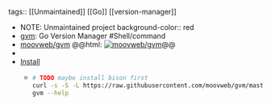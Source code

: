 tags:: [[Unmaintained]] [[Go]] [[version-manager]]

- NOTE: Unmaintained project
  background-color:: red
- [gvm](https://github.com/moovweb/gvm): Go Version Manager #Shell/command
- [moovweb/gvm](https://github.com/moovweb/gvm)
  @@html: <a href="https://github.com/moovweb/gvm/"><img src="https://github-readme-stats-astronomer.vercel.app/api/pin/?username=moovweb&repo=gvm&theme=tokyonight" alt="moovweb/gvm"/></a>@@
-
- [Install](https://github.com/moovweb/gvm#installing)
	- ```bash
	  # TODO maybe install bison first
	  curl -s -S -L https://raw.githubusercontent.com/moovweb/gvm/master/binscripts/gvm-installer | $SHELL
	  gvm --help
	  ```